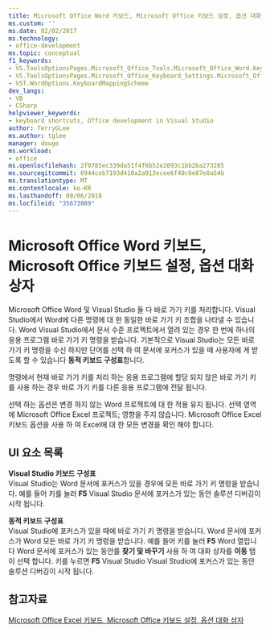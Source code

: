 ```yaml
---
title: Microsoft Office Word 키보드, Microsoft Office 키보드 설정, 옵션 대화 상자
ms.custom: ''
ms.date: 02/02/2017
ms.technology:
- office-development
ms.topic: conceptual
f1_keywords:
- VS.ToolsOptionsPages.Microsoft_Office_Tools.Microsoft_Office_Word.Keyboard
- VS.ToolsOptionsPages.Microsoft_Office_Keyboard_Settings.Microsoft_Office_Word_Keyboard
- VST.WordOptions.KeyboardMappingScheme
dev_langs:
- VB
- CSharp
helpviewer_keywords:
- keyboard shortcuts, Office development in Visual Studio
author: TerryGLee
ms.author: tglee
manager: douge
ms.workload:
- office
ms.openlocfilehash: 2f0785ec339da51f4f6b52e2093c1bb2ba273285
ms.sourcegitcommit: 6944ceb7193d410a2a913ecee6f40c6e87e8a54b
ms.translationtype: MT
ms.contentlocale: ko-KR
ms.lasthandoff: 09/06/2018
ms.locfileid: "35673889"
---
```

# <a name="microsoft-office-word-keyboard-microsoft-office-keyboard-settings-options-dialog-box"></a>Microsoft Office Word 키보드, Microsoft Office 키보드 설정, 옵션 대화 상자
  Microsoft Office Word 및 Visual Studio 둘 다 바로 가기 키를 처리합니다. Visual Studio에서 Word에 다른 명령에 대 한 동일한 바로 가기 키 조합을 나타낼 수 있습니다. Word Visual Studio에서 문서 수준 프로젝트에서 열려 있는 경우 한 번에 하나의 응용 프로그램 바로 가기 키 명령을 받습니다. 기본적으로 Visual Studio는 모든 바로 가기 키 명령을 수신 하지만 단어를 선택 하 여 문서에 포커스가 있을 때 사용자에 게 받도록 할 수 있습니다 **동적 키보드 구성표**합니다.  
  
 명령에서 현재 바로 가기 키를 처리 하는 응용 프로그램에 할당 되지 않은 바로 가기 키를 사용 하는 경우 바로 가기 키를 다른 응용 프로그램에 전달 됩니다.  
  
 선택 하는 옵션은 변경 하지 않는 Word 프로젝트에 대 한 적용 유지 됩니다. 선택 영역에 Microsoft Office Excel 프로젝트; 영향을 주지 않습니다. Microsoft Office Excel 키보드 옵션을 사용 하 여 Excel에 대 한 모든 변경을 확인 해야 합니다.  
  
## <a name="uielement-list"></a>UI 요소 목록  
 **Visual Studio 키보드 구성표**  
 Visual Studio는 Word 문서에 포커스가 있을 경우에 모든 바로 가기 키 명령을 받습니다. 예를 들어 키를 눌러 **F5** Visual Studio 문서에 포커스가 있는 동안 솔루션 디버깅이 시작 됩니다.  
  
 **동적 키보드 구성표**  
 Visual Studio에 포커스가 있을 때에 바로 가기 키 명령을 받습니다. Word 문서에 포커스가 Word 모든 바로 가기 키 명령을 받습니다. 예를 들어 키를 눌러 **F5** Word 열립니다 Word 문서에 포커스가 있는 동안를 **찾기 및 바꾸기** 사용 하 여 대화 상자를 **이동** 탭이 선택 합니다. 키를 누르면 **F5** Visual Studio Visual Studio에 포커스가 있는 동안 솔루션 디버깅이 시작 됩니다.  
  
## <a name="see-also"></a>참고자료  
 [Microsoft Office Excel 키보드, Microsoft Office 키보드 설정, 옵션 대화 상자](../vsto/microsoft-office-excel-keyboard-microsoft-office-keyboard-settings-options-dialog-box.md)  
  
  